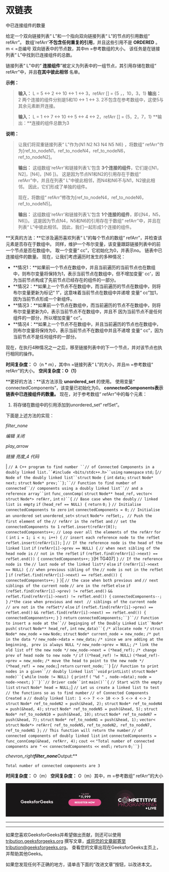 # 双链表

中已连接组件的数量

给定一个双向链接列表“ L”和一个指向双向链接列表“ L”的节点的引用数组“ refArr”。 数组'refArr'**不包含任何重复的引用**，并且这些引用不是 **ORDERED** 。
m < =总编号 双向链表中的节点数，其中m =参考数组的大小。
该任务是在链接列表“ L”中找到已连接组件的总数。

链接列表“ L”中的“ **连接组件**”被定义为列表中的一组节点，其引用存储在数组“ refArr”中，并且**在其中彼此相邻** 名单。

**示例：**

> **输入：** L = 5 <-> 2 <-> 10 <-> 1 <-> 3，refArr [] = {5 ，，10，3，1}
> **输出：** 2
> 两个连接的组件分别是5和10 <-> 1 <-> 3\.
> 2不包含在参考数组中，这使5与其余元素断开连接。
> 
> **输入：** L = 1 <-> 7 <-> 10 <-> 5 <-> 4 <-> 2，refArr [] = {5，2，7，1}
> **输出：**连接的组件总数为3

**说明：**

> 让我们将双重链接列表“ L”作为{N1 N2 N3 N4 N5 N6}
> ，将数组“ refArr”作为[ref_to_nodeN1，ref_to_nodeN4，ref_to_nodeN6，ref_to_nodeN2]。
> 
> **输出：**
> 这组数组'refArr'和链接列表'L'包含 **3个连接的组件**，它们是{[N1，N2]，[N4]，[N6 ]}。
> 这是因为节点N1和N2的引用存在于数组“ refArr”中，并且在列表“ L”中彼此相邻，而N4和N6不与N1，N2彼此相邻。 因此，它们形成了单独的组件。
> 
> 现在，将数组“ refArr”修改为[ref_to_nodeN4，ref_to_nodeN6，ref_to_nodeN5]。
> 
> **输出：**
> 这组数组'refArr'和链接列表'L'包含 **1个连接的组件**，即{[N4，N5，N6]}。
> 这是因为节点N4，N5和N6的引用存在于数组“ refArr”中，并且在列表“ L”中彼此相邻。 因此，我们一起形成1个连接的组件。

**天真的方法：**它涉及遍历喜欢列表“ L”的每个节点的数组“ refArr”，并检查该元素是否存在于数组中。 同样，维护一个布尔变量，该变量跟踪链接列表中的前一个节点是否在数组中。 取一个变量“ cc”，它初始化为0，并表示no。 链表中已连接组件的数量。
现在，让我们考虑遍历时发生的多种情况：

*   **情况1：**如果前一个节点在数组中，并且当前遍历的当前节点也在数组中，则布尔变量将保持为1，表示当前节点在数组中，但不增加变量' cc'，因为当前节点构成了先前节点已经存在的组件的一部分。
*   **情况2：**如果上一个节点不在数组中，而当前遍历的节点在数组中，则将布尔变量更新为标记“ 1”，这意味着当前节点在数组中并递增 变量“ cc”加1，因为当前节点形成一个新组件。
*   **情况3：**如果前一个节点在数组中，而当前遍历的节点不在数组中，则将布尔变量更新为0，表示当前节点不在数组中，并且不 因为当前节点不是任何组件的一部分，所以增加变量“ cc”。
*   **情况4：**如果上一个节点不在数组中，并且当前遍历的节点也在数组中，则布尔变量将保持为0，表示当前节点不在数组中并且不递增 变量“ cc”，因为当前节点不是任何组件的一部分。

现在，在执行4种情况之一之后，移至链接列表中的下一个节点，并对该节点也执行相同的操作。

**时间复杂度：** O（n * m），其中n =链接列表“ L”的大小，并且m =参考数组“ refArr”的大小。
**空间复杂度：O（1）**

**更好的方法：**该方法涉及 **unordered_set** 的使用。 使用变量“ connectedComponents”，该变量已初始化为0。 **connectedComponents表示链表中已连接组件的数量。**
现在，对于参考数组“ refArr”中的每个元素：

1.  将存储在数组中的引用添加到unordered_set“ refSet”。

下面是上述方法的实现：

*filter_none*

*编辑*
*关闭*

*play_arrow*

*链接*
*亮度_4*
*代码*

| `// A C++ program to find number ``// of Connected Components in a doubly linked list.``#include <bits/stdc++.h>``using` `namespace` `std;` [`// Node of the doubly linked list``struct` `Node {` `int` `data;` `struct` `Node* next;` `struct` `Node* prev;``};``// Function to find number of connected``// components using a doubly linked list``// and a reference array``int` `func_connComp(` `struct` `Node** head_ref,` `vector<` `struct` `Node*> refArr,` `int` `n)``{` `// Base case when the doubly` `// linked list is empty` `if` `(head_ref == NULL) {` `return` `0;` `}` `// Initialise connectedComponents to zero` `int` `connectedComponents = 0;` `// Initialise an unordered set` `unordered_set<` `struct` `Node*> refSet;`， `// Push the first element of the` `// refArr in the refSet and` `// set the connectedComponents to 1` `refSet.insert(refArr[0]);` `connectedComponents++;` `// Loop over all the elements of the refArr` `for` `(` `int` `i = 1; i < n; i++) {` `// insert each reference node to the refSet` `refSet.insert(refArr[i]);` ] `// If the reference node is the head of the linked list` `if` `(refArr[i]->prev == NULL) {` `// when next sibling of the head node is` `// not in the refSet` `if` `(refSet.find(refArr[i]->next) == refSet.end()) {` `connectedComponents++;` `}`[H TG407]  `}` `// If the reference node is the` `// last node of the linked list*/` `else` `if` `(refArr[i]->next == NULL) {` `// when previous sibling of the` `// node is not in the refSet` ] `if` `(refSet.find(refArr[i]->next) == refSet.end()) {` `connectedComponents++;` `}` `}`[ `// the case when both previous and` `// next siblings of the current node` `// are in the refSet` `else` `if` `(refSet.find(refArr[i]->prev) != refSet.end()` `&& refSet.find(refArr[i]->next) != refSet.end()) {` `connectedComponents--;` `}` `/*the case when previous and next ` `// siblings of the current node ` `// are not in the refSet*/` `else` `if` `(refSet.find(refArr[i]->prev) == refSet.end()` `&& refSet.find(refArr[i]->next) == refSet.end()) {` `connectedComponents++;` `}` `}` `return` `connectedComponents;``}``// Function to insert a node at the``// beginging of the Doubly Linked List``Node* push(` `struct` `Node** head_ref,` `int` `new_data)``{` `/* allocate node */` `struct` `Node* new_node =` `new` `Node;` `struct` `Node* current_node = new_node;` `/* put in the data */` `new_node->data = new_data;` `/* since we are adding at the beginning, ` `prev is always NULL */` `new_node->prev = NULL;` `/* link the old list off the new node */` `new_node->next = (*head_ref);` `/* change prev of head node to new node */` `if` `((*head_ref) != NULL)` `(*head_ref)->prev = new_node;` `/* move the head to point to the new node */` `(*head_ref) = new_node;`]  `return` `current_node;``}` [`// Function to print nodes in a given``// doubly linked list``void` `printList(` `struct` `Node* node)``{` `while` `(node != NULL) {` `printf` `(` `"%d "` `, node->data);` `node = node->next;` `}``}``// Driver code``int` `main()``{` `// Start with the empty list` `struct` `Node* head = NULL;`]  `// Let us create a linked list to test` `// the functions so as to find number` `// of Connected Components Created a` `// doubly linked list: 1 <-> 7 <-> 10 <-> 5 <-> 4 <-> 2` `struct` `Node* ref_to_nodeN2 = push(&head, 2);` `struct` `Node* ref_to_nodeN4 = push(&head, 4);` `struct` `Node* ref_to_nodeN5 = push(&head, 5);` ​​ `struct` `Node* ref_to_nodeN10 = push(&head, 10);` `struct` `Node* ref_to_nodeN7 = push(&head, 7);` `struct` `Node* ref_to_nodeN1 = push(&head, 1);` `vector<` `struct` `Node*> refArr{ ref_to_nodeN5,` `ref_to_nodeN2, ref_to_nodeN7, ref_to_nodeN1 };` `// This function will return the number` `// of connected components of doubly linked list` `int` `connectedComponents = func_connComp(&head, refArr, 4);` `cout <<` `"Total number of connected components are "` `<< connectedComponents << endl;` `return` `0;``}` |

*chevron_right**filter_none***Output:**

```
Total number of connected components are 3

```

**时间复杂度：** O（m）
**空间复杂度：** O（m）其中，m =参考数组“ refArr”的大小

[![competitive-programming-img](img/5211864e7e7a28eeeb039fa5d6073a24.png)](https://practice.geeksforgeeks.org/courses/competitive-programming-live?utm_source=geeksforgeeks&utm_medium=article&utm_campaign=gfg_article_cp)

* * *

* * *

如果您喜欢GeeksforGeeks并希望做出贡献，则还可以使用 [tribution.geeksforgeeks.org](https://contribute.geeksforgeeks.org/) 撰写文章，或将您的文章邮寄至tribution@geeksforgeeks.org。 查看您的文章出现在GeeksforGeeks主页上，并帮助其他Geeks。

如果您发现任何不正确的地方，请单击下面的“改进文章”按钮，以改进本文。